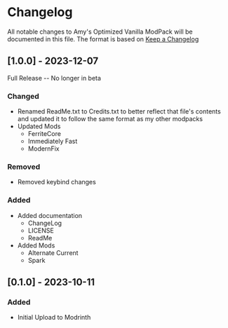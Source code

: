 # Changelog

All notable changes to Amy's Optimized Vanilla ModPack will be documented in this file. The format is based on [Keep a Changelog](https://keepachangelog.com/en/1.1.0/)

## [1.0.0] - 2023-12-07

Full Release -- No longer in beta

### Changed

  - Renamed ReadMe.txt to Credits.txt to better reflect that file's contents and updated it to follow the same format as my other modpacks
  - Updated Mods
    * FerriteCore
    * Immediately Fast
    * ModernFix

### Removed

  - Removed keybind changes

### Added

  - Added documentation
    * ChangeLog
    * LICENSE
    * ReadMe
  - Added Mods
    * Alternate Current
    * Spark

## [0.1.0] - 2023-10-11

### Added

- Initial Upload to Modrinth